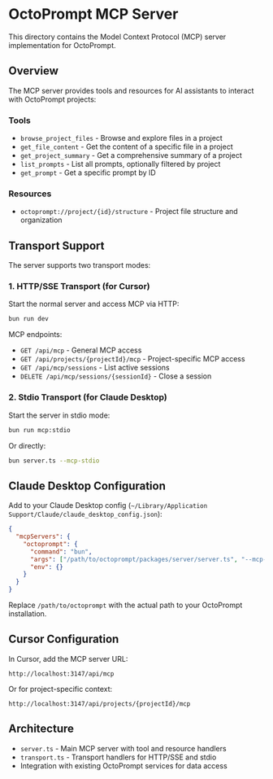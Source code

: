 # OctoPrompt MCP Server

This directory contains the Model Context Protocol (MCP) server implementation for OctoPrompt.

## Overview

The MCP server provides tools and resources for AI assistants to interact with OctoPrompt projects:

### Tools

- `browse_project_files` - Browse and explore files in a project
- `get_file_content` - Get the content of a specific file in a project
- `get_project_summary` - Get a comprehensive summary of a project
- `list_prompts` - List all prompts, optionally filtered by project
- `get_prompt` - Get a specific prompt by ID

### Resources

- `octoprompt://project/{id}/structure` - Project file structure and organization

## Transport Support

The server supports two transport modes:

### 1. HTTP/SSE Transport (for Cursor)

Start the normal server and access MCP via HTTP:

```bash
bun run dev
```

MCP endpoints:
- `GET /api/mcp` - General MCP access
- `GET /api/projects/{projectId}/mcp` - Project-specific MCP access
- `GET /api/mcp/sessions` - List active sessions
- `DELETE /api/mcp/sessions/{sessionId}` - Close a session

### 2. Stdio Transport (for Claude Desktop)

Start the server in stdio mode:

```bash
bun run mcp:stdio
```

Or directly:

```bash
bun server.ts --mcp-stdio
```

## Claude Desktop Configuration

Add to your Claude Desktop config (`~/Library/Application Support/Claude/claude_desktop_config.json`):

```json
{
  "mcpServers": {
    "octoprompt": {
      "command": "bun",
      "args": ["/path/to/octoprompt/packages/server/server.ts", "--mcp-stdio"],
      "env": {}
    }
  }
}
```

Replace `/path/to/octoprompt` with the actual path to your OctoPrompt installation.

## Cursor Configuration

In Cursor, add the MCP server URL:

```
http://localhost:3147/api/mcp
```

Or for project-specific context:

```
http://localhost:3147/api/projects/{projectId}/mcp
```

## Architecture

- `server.ts` - Main MCP server with tool and resource handlers
- `transport.ts` - Transport handlers for HTTP/SSE and stdio
- Integration with existing OctoPrompt services for data access